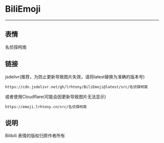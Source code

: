 # BiliEmoji
---
## 表情
名侦探柯南
## 链接
jsdelivr(推荐，为防止更新导致图片失效，请将latest替换为准确的版本号)
```
https://cdn.jsdelivr.net/gh/lrhtony/BiliEmoji@latest/src/名侦探柯南
```
或者使用Cloudflare(可能会因更新导致图片无法显示)
```
https://emoji.lrhtony.cn/src/名侦探柯南
```
## 说明
Bilibili 表情的版权归原作者所有
